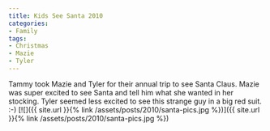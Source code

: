 ```yaml
---
title: Kids See Santa 2010
categories:
- Family
tags:
- Christmas
- Mazie
- Tyler
---
```


Tammy took Mazie and Tyler for their annual trip to see Santa Claus. Mazie was super excited to see Santa and tell him what she wanted in her stocking. Tyler seemed less excited to see this strange guy in a big red suit. :-)
[![]({{ site.url }}{% link /assets/posts/2010/santa-pics.jpg %})]({{ site.url }}{% link /assets/posts/2010/santa-pics.jpg %})
